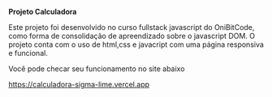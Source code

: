 **Projeto Calculadora**

Este projeto foi desenvolvido no curso fullstack javascript do OniBitCode, como forma de consolidação de apreendizado sobre o javascript DOM.
O projeto conta com o uso de html,css e javacript com uma página responsiva e funcional.


Você pode checar seu funcionamento no site abaixo

https://calculadora-sigma-lime.vercel.app
